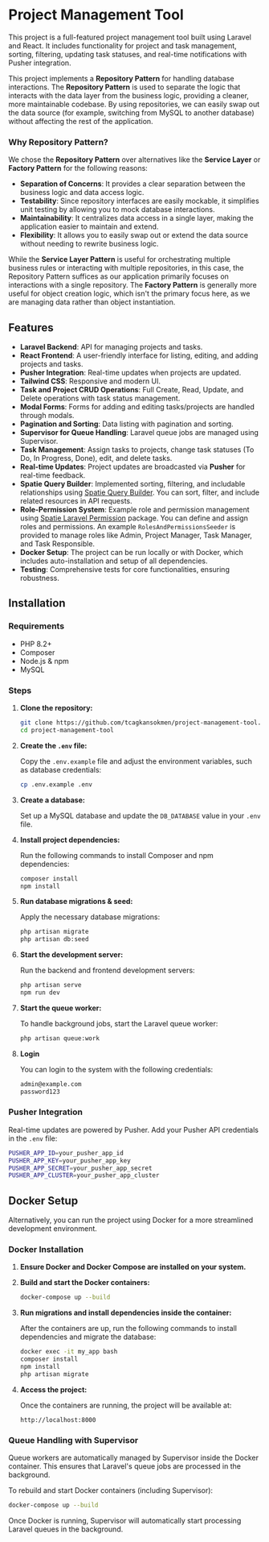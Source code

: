 # Project Management Tool

This project is a full-featured project management tool built using Laravel and React. It includes functionality for project and task management, sorting, filtering, updating task statuses, and real-time notifications with Pusher integration.

This project implements a **Repository Pattern** for handling database interactions. The **Repository Pattern** is used to separate the logic that interacts with the data layer from the business logic, providing a cleaner, more maintainable codebase. By using repositories, we can easily swap out the data source (for example, switching from MySQL to another database) without affecting the rest of the application.

### Why Repository Pattern?
We chose the **Repository Pattern** over alternatives like the **Service Layer** or **Factory Pattern** for the following reasons:
- **Separation of Concerns**: It provides a clear separation between the business logic and data access logic.
- **Testability**: Since repository interfaces are easily mockable, it simplifies unit testing by allowing you to mock database interactions.
- **Maintainability**: It centralizes data access in a single layer, making the application easier to maintain and extend.
- **Flexibility**: It allows you to easily swap out or extend the data source without needing to rewrite business logic.

While the **Service Layer Pattern** is useful for orchestrating multiple business rules or interacting with multiple repositories, in this case, the Repository Pattern suffices as our application primarily focuses on interactions with a single repository. The **Factory Pattern** is generally more useful for object creation logic, which isn't the primary focus here, as we are managing data rather than object instantiation.

## Features

- **Laravel Backend**: API for managing projects and tasks.
- **React Frontend**: A user-friendly interface for listing, editing, and adding projects and tasks.
- **Pusher Integration**: Real-time updates when projects are updated.
- **Tailwind CSS**: Responsive and modern UI.
- **Task and Project CRUD Operations**: Full Create, Read, Update, and Delete operations with task status management.
- **Modal Forms**: Forms for adding and editing tasks/projects are handled through modals.
- **Pagination and Sorting**: Data listing with pagination and sorting.
- **Supervisor for Queue Handling**: Laravel queue jobs are managed using Supervisor.
- **Task Management**: Assign tasks to projects, change task statuses (To Do, In Progress, Done), edit, and delete tasks.
- **Real-time Updates**: Project updates are broadcasted via **Pusher** for real-time feedback.
- **Spatie Query Builder**: Implemented sorting, filtering, and includable relationships using [Spatie Query Builder](https://github.com/spatie/laravel-query-builder). You can sort, filter, and include related resources in API requests.
- **Role-Permission System**: Example role and permission management using [Spatie Laravel Permission](https://spatie.be/docs/laravel-permission/v5/introduction) package. You can define and assign roles and permissions. An example `RolesAndPermissionsSeeder` is provided to manage roles like Admin, Project Manager, Task Manager, and Task Responsible.
- **Docker Setup**: The project can be run locally or with Docker, which includes auto-installation and setup of all dependencies.
- **Testing**: Comprehensive tests for core functionalities, ensuring robustness.

## Installation

### Requirements
- PHP 8.2+
- Composer
- Node.js & npm
- MySQL

### Steps

1. **Clone the repository:**

    ```bash
    git clone https://github.com/tcagkansokmen/project-management-tool.git
    cd project-management-tool
    ```

2. **Create the `.env` file:**

   Copy the `.env.example` file and adjust the environment variables, such as database credentials:

    ```bash
    cp .env.example .env
    ```

3. **Create a database:**

   Set up a MySQL database and update the `DB_DATABASE` value in your `.env` file.

4. **Install project dependencies:**

   Run the following commands to install Composer and npm dependencies:

    ```bash
    composer install
    npm install
    ```

5. **Run database migrations & seed:**

   Apply the necessary database migrations:

    ```bash
    php artisan migrate
    php artisan db:seed
    ```

6. **Start the development server:**

   Run the backend and frontend development servers:

    ```bash
    php artisan serve
    npm run dev
    ```

7. **Start the queue worker:**

   To handle background jobs, start the Laravel queue worker:

    ```bash
    php artisan queue:work
    ```

8. **Login**

   You can login to the system with the following credentials:

    ```bash
    admin@example.com
   password123
    ```

### Pusher Integration

Real-time updates are powered by Pusher. Add your Pusher API credentials in the `.env` file:

```bash
PUSHER_APP_ID=your_pusher_app_id
PUSHER_APP_KEY=your_pusher_app_key
PUSHER_APP_SECRET=your_pusher_app_secret
PUSHER_APP_CLUSTER=your_pusher_app_cluster
```

## Docker Setup

Alternatively, you can run the project using Docker for a more streamlined development environment.

### Docker Installation

1. **Ensure Docker and Docker Compose are installed on your system.**

2. **Build and start the Docker containers:**

    ```bash
    docker-compose up --build
    ```

3. **Run migrations and install dependencies inside the container:**

   After the containers are up, run the following commands to install dependencies and migrate the database:

    ```bash
    docker exec -it my_app bash
    composer install
    npm install
    php artisan migrate
    ```

4. **Access the project:**

   Once the containers are running, the project will be available at:

    ```
    http://localhost:8000
    ```

### Queue Handling with Supervisor

Queue workers are automatically managed by Supervisor inside the Docker container. This ensures that Laravel's queue jobs are processed in the background.

To rebuild and start Docker containers (including Supervisor):

```bash
docker-compose up --build
```

Once Docker is running, Supervisor will automatically start processing Laravel queues in the background.
